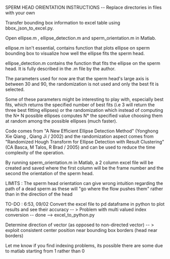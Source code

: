 SPERM HEAD ORIENTATION INSTRUCTIONS -- Replace directories in files with your own

 Transfer bounding box information to excel table using bbox_json_to_excel.py.

 Open ellipse.m , ellipse_detection.m and sperm_orientation.m in Matlab.

ellipse.m isn't essential, contains function that plots ellipse on sperm bounding box to visualize how well the ellipse fits the sperm head.


ellipse_detection.m contains the function that fits the ellipse on the sperm head. It is fully described in the .m file by the author. 

The parameters used for now are that the sperm head's large axis is between 30 and 90, the randomization is not used and only the best fit is selected. 

Some of these parameters might be interesting to play with, especially best fits, which returns the specified number of best fits (i.e 3 will return the three best fitting ellipses) or the randomization which instead of computing the N* N possible ellipses computes N* the specified value choosing them at random among the possible ellipses (much faster).

Code comes from "A New Efficient Ellipse Detection Method" (Yonghong Xie Qiang , Qiang Ji / 2002) and the randomization aspect comes from "Randomized Hough Transform for Ellipse Detection with Result Clustering" (CA Basca, M Talos, R Brad / 2005) and can be used to reduce the time complexity of the operation.

By running sperm_orientation.m in Matlab, a 2 column excel file will be created and saved where the first column will be the frame number and the second the orientation of the sperm head. 

LIMITS : 
The sperm head orientation can give wrong intuition regarding the path of a dead sperm as these will "go where the flow pushes them" rather than in the direction of the head

TO-DO : 6:53, 09/02
Convert the excel file to pd dataframe in python to plot results and see their accuracy -- > Problem with multi valued index conversion -- done --> excel_to_python.py

Determine direction of vector (as opposed to non-directed vector) -- > exploit consistent center position near bounding box borders (head near borders) 

Let me know if you find indexing problems, its possible there are some due to matlab starting from 1 rather than 0
